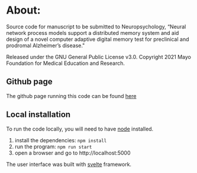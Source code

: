 # About:

Source code for manuscript to be submitted to Neuropsychology, “Neural network process models support a distributed memory system and aid design of a novel computer adaptive digital memory test for preclinical and prodromal Alzheimer’s disease."

Released under the GNU General Public License v3.0. Copyright 2021 Mayo Foundation for Medical Education and Research.

## Github page

The github page running this code can be found [here](https://mayoneurologyai.github.io/NeuralNetworksNeuropsychology/)

## Local installation

To run the code locally, you will need to have [node](https://nodejs.dev/) installed.

1. install the dependencies: `npm install`
2. run the program: `npm run start`
3. open a browser and go to http://localhost:5000

The user interface was built with [svelte](https://svelte.dev) framework.
